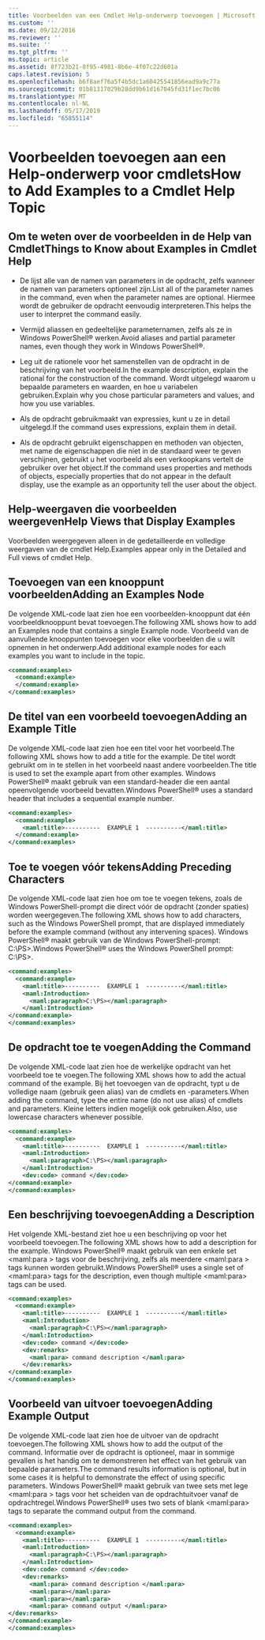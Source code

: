 ```yaml
---
title: Voorbeelden van een Cmdlet Help-onderwerp toevoegen | Microsoft Docs
ms.custom: ''
ms.date: 09/12/2016
ms.reviewer: ''
ms.suite: ''
ms.tgt_pltfrm: ''
ms.topic: article
ms.assetid: 8f723b21-8f95-4981-8b6e-4f07c22d601a
caps.latest.revision: 5
ms.openlocfilehash: b6f8aef76a5f4b5dc1a60425541856ead9a9c77a
ms.sourcegitcommit: 01b81317029b28dd9b61d167045fd31f1ec7bc06
ms.translationtype: MT
ms.contentlocale: nl-NL
ms.lasthandoff: 05/17/2019
ms.locfileid: "65855114"
---
```

# <a name="how-to-add-examples-to-a-cmdlet-help-topic"></a><span data-ttu-id="57080-102">Voorbeelden toevoegen aan een Help-onderwerp voor cmdlets</span><span class="sxs-lookup"><span data-stu-id="57080-102">How to Add Examples to a Cmdlet Help Topic</span></span>

## <a name="things-to-know-about-examples-in-cmdlet-help"></a><span data-ttu-id="57080-103">Om te weten over de voorbeelden in de Help van Cmdlet</span><span class="sxs-lookup"><span data-stu-id="57080-103">Things to Know about Examples in Cmdlet Help</span></span>

- <span data-ttu-id="57080-104">De lijst alle van de namen van parameters in de opdracht, zelfs wanneer de namen van parameters optioneel zijn.</span><span class="sxs-lookup"><span data-stu-id="57080-104">List all of the parameter names in the command, even when the parameter names are optional.</span></span> <span data-ttu-id="57080-105">Hiermee wordt de gebruiker de opdracht eenvoudig interpreteren.</span><span class="sxs-lookup"><span data-stu-id="57080-105">This helps the user to interpret the command easily.</span></span>

- <span data-ttu-id="57080-106">Vermijd aliassen en gedeeltelijke parameternamen, zelfs als ze in Windows PowerShell® werken.</span><span class="sxs-lookup"><span data-stu-id="57080-106">Avoid aliases and partial parameter names, even though they work in Windows PowerShell®.</span></span>

- <span data-ttu-id="57080-107">Leg uit de rationele voor het samenstellen van de opdracht in de beschrijving van het voorbeeld.</span><span class="sxs-lookup"><span data-stu-id="57080-107">In the example description, explain the rational for the construction of the command.</span></span> <span data-ttu-id="57080-108">Wordt uitgelegd waarom u bepaalde parameters en waarden, en hoe u variabelen gebruiken.</span><span class="sxs-lookup"><span data-stu-id="57080-108">Explain why you chose particular parameters and values, and how you use variables.</span></span>

- <span data-ttu-id="57080-109">Als de opdracht gebruikmaakt van expressies, kunt u ze in detail uitgelegd.</span><span class="sxs-lookup"><span data-stu-id="57080-109">If the command uses expressions, explain them in detail.</span></span>

- <span data-ttu-id="57080-110">Als de opdracht gebruikt eigenschappen en methoden van objecten, met name de eigenschappen die niet in de standaard weer te geven verschijnen, gebruikt u het voorbeeld als een verkoopkans vertelt de gebruiker over het object.</span><span class="sxs-lookup"><span data-stu-id="57080-110">If the command uses properties and methods of objects, especially properties that do not appear in the default display, use the example as an opportunity tell the user about the object.</span></span>

## <a name="help-views-that-display-examples"></a><span data-ttu-id="57080-111">Help-weergaven die voorbeelden weergeven</span><span class="sxs-lookup"><span data-stu-id="57080-111">Help Views that Display Examples</span></span>

<span data-ttu-id="57080-112">Voorbeelden weergegeven alleen in de gedetailleerde en volledige weergaven van de cmdlet Help.</span><span class="sxs-lookup"><span data-stu-id="57080-112">Examples appear only in the Detailed and Full views of cmdlet Help.</span></span>

## <a name="adding-an-examples-node"></a><span data-ttu-id="57080-113">Toevoegen van een knooppunt voorbeelden</span><span class="sxs-lookup"><span data-stu-id="57080-113">Adding an Examples Node</span></span>

<span data-ttu-id="57080-114">De volgende XML-code laat zien hoe een voorbeelden-knooppunt dat één voorbeeldknooppunt bevat toevoegen.</span><span class="sxs-lookup"><span data-stu-id="57080-114">The following XML shows how to add an Examples node that contains a single Example node.</span></span> <span data-ttu-id="57080-115">Voorbeeld van de aanvullende knooppunten toevoegen voor elke voorbeelden die u wilt opnemen in het onderwerp.</span><span class="sxs-lookup"><span data-stu-id="57080-115">Add additional example nodes for each examples you want to include in the topic.</span></span>

```xml
<command:examples>
  <command:example>
  </command:example>
</command:examples>
```

## <a name="adding-an-example-title"></a><span data-ttu-id="57080-116">De titel van een voorbeeld toevoegen</span><span class="sxs-lookup"><span data-stu-id="57080-116">Adding an Example Title</span></span>

<span data-ttu-id="57080-117">De volgende XML-code laat zien hoe een titel voor het voorbeeld.</span><span class="sxs-lookup"><span data-stu-id="57080-117">The following XML shows how to add a title for the example.</span></span> <span data-ttu-id="57080-118">De titel wordt gebruikt om in te stellen in het voorbeeld naast andere voorbeelden.</span><span class="sxs-lookup"><span data-stu-id="57080-118">The title is used to set the example apart from other examples.</span></span> <span data-ttu-id="57080-119">Windows PowerShell® maakt gebruik van een standard-header die een aantal opeenvolgende voorbeeld bevatten.</span><span class="sxs-lookup"><span data-stu-id="57080-119">Windows PowerShell® uses a standard header that includes a sequential example number.</span></span>

```xml
<command:examples>
  <command:example>
    <maml:title>----------  EXAMPLE 1  ----------</maml:title>
  </command:example>
</command:examples>
```

## <a name="adding-preceding-characters"></a><span data-ttu-id="57080-120">Toe te voegen vóór tekens</span><span class="sxs-lookup"><span data-stu-id="57080-120">Adding Preceding Characters</span></span>

<span data-ttu-id="57080-121">De volgende XML-code laat zien hoe om toe te voegen tekens, zoals de Windows PowerShell-prompt die direct vóór de opdracht (zonder spaties) worden weergegeven.</span><span class="sxs-lookup"><span data-stu-id="57080-121">The following XML shows how to add characters, such as the Windows PowerShell prompt, that are displayed immediately before the example command (without any intervening spaces).</span></span> <span data-ttu-id="57080-122">Windows PowerShell® maakt gebruik van de Windows PowerShell-prompt: C:\PS>.</span><span class="sxs-lookup"><span data-stu-id="57080-122">Windows PowerShell® uses the Windows PowerShell prompt: C:\PS>.</span></span>

```xml
<command:examples>
  <command:example>
    <maml:title>----------  EXAMPLE 1  ----------</maml:title>
    <maml:Introduction>
      <maml:paragraph>C:\PS></maml:paragraph>
    </maml:Introduction>
</command:example>
</command:examples>
```

## <a name="adding-the-command"></a><span data-ttu-id="57080-123">De opdracht toe te voegen</span><span class="sxs-lookup"><span data-stu-id="57080-123">Adding the Command</span></span>

<span data-ttu-id="57080-124">De volgende XML-code laat zien hoe de werkelijke opdracht van het voorbeeld toe te voegen.</span><span class="sxs-lookup"><span data-stu-id="57080-124">The following XML shows how to add the actual command of the example.</span></span> <span data-ttu-id="57080-125">Bij het toevoegen van de opdracht, typt u de volledige naam (gebruik geen alias) van de cmdlets en -parameters.</span><span class="sxs-lookup"><span data-stu-id="57080-125">When adding the command, type the entire name (do not use alias) of cmdlets and parameters.</span></span> <span data-ttu-id="57080-126">Kleine letters indien mogelijk ook gebruiken.</span><span class="sxs-lookup"><span data-stu-id="57080-126">Also, use lowercase characters whenever possible.</span></span>

```xml
<command:examples>
  <command:example>
    <maml:title>----------  EXAMPLE 1  ----------</maml:title>
    <maml:Introduction>
      <maml:paragraph>C:\PS></maml:paragraph>
    </maml:Introduction>
    <dev:code> command </dev:code>
</command:example>
</command:examples>
```

## <a name="adding-a-description"></a><span data-ttu-id="57080-127">Een beschrijving toevoegen</span><span class="sxs-lookup"><span data-stu-id="57080-127">Adding a Description</span></span>

<span data-ttu-id="57080-128">Het volgende XML-bestand ziet hoe u een beschrijving op voor het voorbeeld toevoegen.</span><span class="sxs-lookup"><span data-stu-id="57080-128">The following XML shows how to add a description for the example.</span></span> <span data-ttu-id="57080-129">Windows PowerShell® maakt gebruik van een enkele set \<maml:para > tags voor de beschrijving, zelfs als meerdere \<maml:para > tags kunnen worden gebruikt.</span><span class="sxs-lookup"><span data-stu-id="57080-129">Windows PowerShell® uses a single set of \<maml:para> tags for the description, even though multiple \<maml:para> tags can be used.</span></span>

```xml
<command:examples>
  <command:example>
    <maml:title>----------  EXAMPLE 1  ----------</maml:title>
    <maml:Introduction>
      <maml:paragraph>C:\PS></maml:paragraph>
    </maml:Introduction>
    <dev:code> command </dev:code>
    <dev:remarks>
      <maml:para> command description </maml:para>
    </dev:remarks>
</command:example>
</command:examples>
```

## <a name="adding-example-output"></a><span data-ttu-id="57080-130">Voorbeeld van uitvoer toevoegen</span><span class="sxs-lookup"><span data-stu-id="57080-130">Adding Example Output</span></span>

<span data-ttu-id="57080-131">De volgende XML-code laat zien hoe de uitvoer van de opdracht toevoegen.</span><span class="sxs-lookup"><span data-stu-id="57080-131">The following XML shows how to add the output of the command.</span></span> <span data-ttu-id="57080-132">Informatie over de opdracht is optioneel, maar in sommige gevallen is het handig om te demonstreren het effect van het gebruik van bepaalde parameters.</span><span class="sxs-lookup"><span data-stu-id="57080-132">The command results information is optional, but in some cases it is helpful to demonstrate the effect of using specific parameters.</span></span> <span data-ttu-id="57080-133">Windows PowerShell® maakt gebruik van twee sets met lege \<maml:para > tags voor het scheiden van de opdrachtuitvoer vanaf de opdrachtregel.</span><span class="sxs-lookup"><span data-stu-id="57080-133">Windows PowerShell® uses two sets of blank \<maml:para> tags to separate the command output from the command.</span></span>

```xml
<command:examples>
  <command:example>
    <maml:title>----------  EXAMPLE 1  ----------</maml:title>
    <maml:Introduction>
      <maml:paragraph>C:\PS></maml:paragraph>
    </maml:Introduction>
    <dev:code> command </dev:code>
    <dev:remarks>
      <maml:para> command description </maml:para>
      <maml:para></maml:para>
      <maml:para></maml:para>
      <maml:para> command output </maml:para>
</dev:remarks>
</command:example>
</command:examples>
```